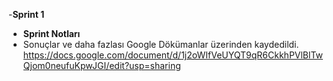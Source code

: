 -**Sprint 1**
- **Sprint Notları**
- Sonuçlar ve daha fazlası Google Dökümanlar  üzerinden kaydedildi.
https://docs.google.com/document/d/1j2oWIfVeUYQT9qR6CkkhPVlBlTwQjom0neufuKpwJGI/edit?usp=sharing
